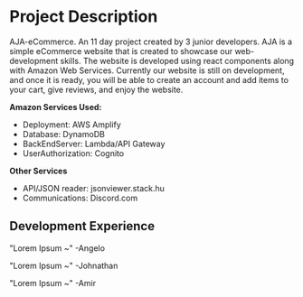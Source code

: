 # Project Description
AJA-eCommerce. An 11 day project created by 3 junior developers. AJA is a simple eCommerce website that is created to showcase our web-development skills. The website is developed using react components along with Amazon Web Services. Currently our website is still on development, and once it is ready, you will be able to create an account and add items to your cart, give reviews, and enjoy the website.


**Amazon Services Used:**
- Deployment:          AWS Amplify
- Database:            DynamoDB
- BackEndServer:       Lambda/API Gateway
- UserAuthorization:   Cognito

**Other Services**
- API/JSON reader:     jsonviewer.stack.hu
- Communications:      Discord.com

## Development Experience


"Lorem Ipsum ~"
        -Angelo

"Lorem Ipsum ~"
        -Johnathan

"Lorem Ipsum ~"
        -Amir
